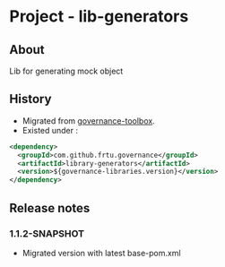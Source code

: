 # Project - lib-generators

## About

Lib for generating mock object

## History

* Migrated from [governance-toolbox](https://github.com/frtu/governance-toolbox/tree/master/libraries/library-generators).
* Existed under :

```XML
<dependency>
  <groupId>com.github.frtu.governance</groupId>
  <artifactId>library-generators</artifactId>
  <version>${governance-libraries.version}</version>
</dependency>
```

## Release notes

### 1.1.2-SNAPSHOT

* Migrated version with latest base-pom.xml